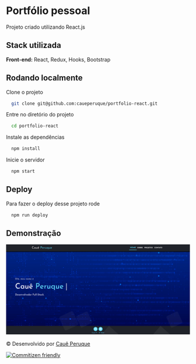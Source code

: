 
# Portfólio pessoal

Projeto criado utilizando React.js




## Stack utilizada

**Front-end:** React, Redux, Hooks, Bootstrap



## Rodando localmente

Clone o projeto

```bash
  git clone git@github.com:caueperuque/portfolio-react.git
```

Entre no diretório do projeto

```bash
  cd portfolio-react
```

Instale as dependências

```bash
  npm install
```

Inicie o servidor

```bash
  npm start
```


## Deploy

Para fazer o deploy desse projeto rode

```bash
  npm run deploy
```
## Demonstração

![Imagem demo](/images/demo.png)

© Desenvolvido por [Cauê Peruque](https://www.linkedin.com/in/caueperuque/) 

[![Commitizen friendly](https://img.shields.io/badge/commitizen-friendly-brightgreen.svg)](http://commitizen.github.io/cz-cli/)
